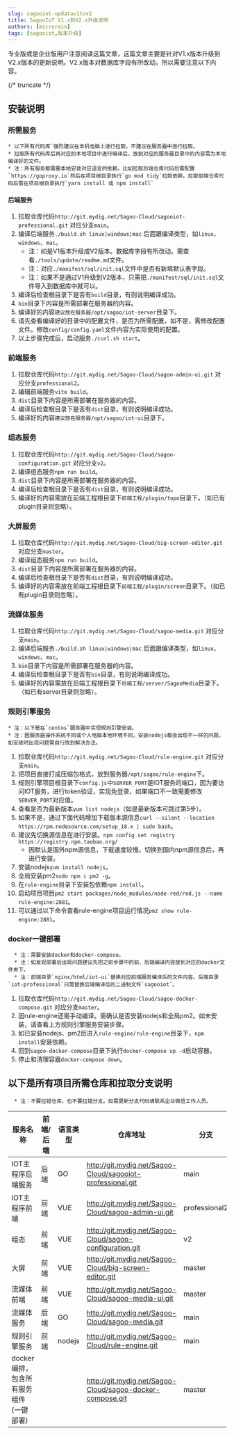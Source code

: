 ```yaml
---
slug: sagooiot-updatav1tov2
title: SagooIoT V1.x到V2.x升级说明
authors: [microrain]
tags: [sagooiot,版本升级]
---
```


专业版或是企业版用户注意阅读这篇文章，这篇文章主要是针对V1.x版本升级到V2.x版本的更新说明。V2.x版本对数据库字段有所改动，所以需要注意以下内容。

{/* truncate */}
## 安装说明

### 所需服务
    * 以下所有代码库`强烈建议在本机电脑上进行拉取。不建议在服务器中进行拉取。
    * 拉取所有代码库后再对应的本地项目中进行编译后，放到对应的服务器目录中的内容需为本地编译好的文件。
    * 注：所有服务都需要本地安装对应语言的依赖。比如拉取后端仓库代码后需配置`https://goproxy.io`然后在项目根目录执行`go mod tidy`拉取依赖。拉取前端仓库代码后需在项目根目录执行`yarn install 或 npm install`

#### 后端服务
1. 拉取仓库代码`http://git.mydig.net/Sagoo-Cloud/sagooiot-professional.git` 对应分支`main`。
2. 编译后端服务`./build.sh linux|windows|mac` 后面跟编译类型，如`linux`、`windows`、`mac`。
    * 注：如是V1版本升级成V2版本。数据库字段有所改动。需查看`./tools/update/readme.md`文件。
    * 注：对应`./manifest/sql/init.sql`文件中是否有新填默认表字段。
    * 注：如果不是通过V1升级到V2版本，只需把`./manifest/sql/init.sql`文件导入到数据库中就可以。
3. 编译后检查根目录下是否有`build`目录，有则说明编译成功。
4. `bin`目录下内容是所需部署在服务器的内容。
5. 编译好的内容`建议放在服务器/opt/sagoo/iot-server`目录下。
6. 请先查看编译好的目录中的配置文件，是否为所需配置，如不是，需修改配置文件。修改`config/config.yaml`文件内容为实际使用的配置。
7. 以上步骤完成后，启动服务`./curl.sh start`。

### 前端服务
1. 拉取仓库代码`http://git.mydig.net/Sagoo-Cloud/sagoo-admin-ui.git` 对应分支`professional2`。
2. 编辑前端服务`vite build`。
3. `dist`目录下内容是所需部署在服务器的内容。
4. 编译后检查根目录下是否有`dist`目录，有则说明编译成功。
5. 编译好的内容`建议放在服务器/opt/sagoo/iot-ui`目录下。

### 组态服务
1. 拉取仓库代码`http://git.mydig.net/Sagoo-Cloud/sagoo-configuration.git` 对应分支`v2`。
2. 编译组态服务`npm run build`。
3. `dist`目录下内容是所需部署在服务器的内容。
4. 编译后检查根目录下是否有`dist`目录，有则说明编译成功。
5. 编译好的内容需放在前端工程根目录下`前端工程/plugin/topo`目录下。（如已有plugin目录则忽略）。

### 大屏服务
1. 拉取仓库代码`http://git.mydig.net/Sagoo-Cloud/big-screen-editor.git` 对应分支`master`。
2. 编译组态服务`npm run build`。
3. `dist`目录下内容是所需部署在服务器的内容。
4. 编译后检查根目录下是否有`dist`目录，有则说明编译成功。
5. 编译好的内容需放在前端工程根目录下`前端工程/plugin/screen`目录下。（如已有plugin目录则忽略）。

### 流媒体服务
1. 拉取仓库代码`http://git.mydig.net/Sagoo-Cloud/sagoo-media.git` 对应分支`main`。
2. 编译后端服务`./build.sh linux|windows|mac` 后面跟编译类型，如`linux`、`windows`、`mac`。
3. `bin`目录下内容是所需部署在服务器的内容。
4. 编译后检查根目录下是否有`bin`目录，有则说明编译成功。
5. 编译好的内容需放在后端工程根目录下`后端工程/server/SagooMedia`目录下。（如已有server目录则忽略）。

### 规则引擎服务
    * 注：以下是在`centos`服务器中实现规则引擎安装。
    * 注：因服务器操作系统不同或个人电脑本地环境不同，安装nodejs都会出现不一样的问题。如安装时出现问题需自行找到解决办法。
1. 拉取仓库代码`http://git.mydig.net/Sagoo-Cloud/rule-engine.git` 对应分支`main`。
2. 把项目直接打成压缩包格式，放到服务器`/opt/sagoo/rule-engine`下。
3. 规则引擎项目根目录下`config.js`中`SERVER_PORT`是IOT服务的端口，因为要访问IOT服务，进行token验证，实现免登录，如果端口不一致需要修改`SERVER_PORT`对应值。
4. 查看是否为最新版本`yum list nodejs`（如是最新版本可跳过第5步）。
5. 如果不是，通过下面代码增加下载版本源信息`curl --silent --location https://rpm.nodesource.com/setup_18.x | sudo bash`。
6. 建议先切换源信息在进行安装。`npm config set registry https://registry.npm.taobao.org/`
    * 因默认是国外npm源信息，下载速度较慢。切换到国内npm源信息后，再进行安装。
7. 安装nodejs`yum install nodejs`。
8. 全局安装pm2`sudo npm i pm2 -g`。
9. 在`rule-engine`目录下安装包依赖`npm install`。
10. 启动项目项目`pm2 start packages/node_modules/node-red/red.js --name rule-engine:2881`。
11. 可以通过以下命令查看rule-engine项目运行情况`pm2 show rule-engine:2881`。

### docker一键部署
      * 注：需要安装docker和docker-compose。
      * 注：如发现部署后出现问题建议先把之前步骤中的前、后端编译内容放到对应的docker文件夹下。
      * 注：前端目录`nginx/html/iot-ui`替换对应前端服务编译后的文件内容。后端目录`iot-professional`只需替换后端编译后的二进制文件`sagooiot`。
1. 拉取仓库代码`http://git.mydig.net/Sagoo-Cloud/sagoo-docker-compose.git` 对应分支`master`。
2. 因rule-engine还需手动编译。需确认是否安装nodejs和全局pm2。如未安装，请查看上方规则引擎服务安装步骤。
3. 如已安装nodejs、pm2后进入`rule-engine/rule-engine`目录下，`npm install`安装依赖。
4. 回到`sagoo-docker-compose`目录下执行`docker-compose up -d`启动容器。
5. 停止和清理容器`docker-compose down`。


## 以下是所有项目所需仓库和拉取分支说明

      * 注：不要拉错仓库，也不要拉错分支。如需更新分支代码请联系企业微信工作人员。

| 服务名称     | 前端/后端 | 语言类型   | 仓库地址 | 分支            | 
|----------|----|--------|-----|---------------|
| IOT主程序后端服务 | 后端 | GO     | http://git.mydig.net/Sagoo-Cloud/sagooiot-professional.git | main          |
| IOT主程序前端 | 前端 | VUE    | http://git.mydig.net/Sagoo-Cloud/sagoo-admin-ui.git | professional2 |
| 组态 | 前端 | VUE    | http://git.mydig.net/Sagoo-Cloud/sagoo-configuration.git | v2            |
| 大屏 | 前端 | VUE    | http://git.mydig.net/Sagoo-Cloud/big-screen-editor.git | master        |
| 流媒体前端 | 前端 | VUE    | http://git.mydig.net/Sagoo-Cloud/sagoo-media-ui.git | master        |
| 流媒体服务 | 后端 | GO     | http://git.mydig.net/Sagoo-Cloud/sagoo-media.git | main          |
| 规则引擎服务 | 前端 | nodejs | http://git.mydig.net/Sagoo-Cloud/rule-engine.git | main          |
| docker编排，包含所有服务组件(一键部署) |    |  | http://git.mydig.net/Sagoo-Cloud/sagoo-docker-compose.git | master        |

